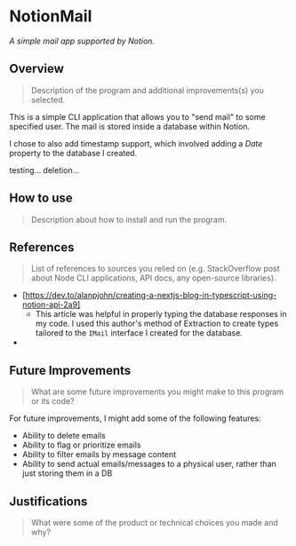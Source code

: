 # NotionMail

*A simple mail app supported by Notion.*

## Overview
> Description of the program and additional improvements(s) you selected.

This is a simple CLI application that allows you to "send mail" to some specified user. The mail is stored inside a database within Notion.

I chose to also add timestamp support, which involved adding a *Date* property to the database I created. 

testing...
deletion...

## How to use
> Description about how to install and run the program.

## References
> List of references to sources you relied on (e.g. StackOverflow post about Node CLI applications, API docs, any open-source libraries).

- [https://dev.to/alanpjohn/creating-a-nextjs-blog-in-typescript-using-notion-api-2a9]
    - This article was helpful in properly typing the database responses in my code. I used this author's method of Extraction to create types tailored to the `IMail` interface I created for the database.
- 


## Future Improvements
> What are some future improvements you might make to this program or its code?

For future improvements, I might add some of the following features:

- Ability to delete emails
- Ability to flag or prioritize emails
- Ability to filter emails by message content
- Ability to send actual emails/messages to a physical user, rather than just storing them in a DB

## Justifications
> What were some of the product or technical choices you made and why?